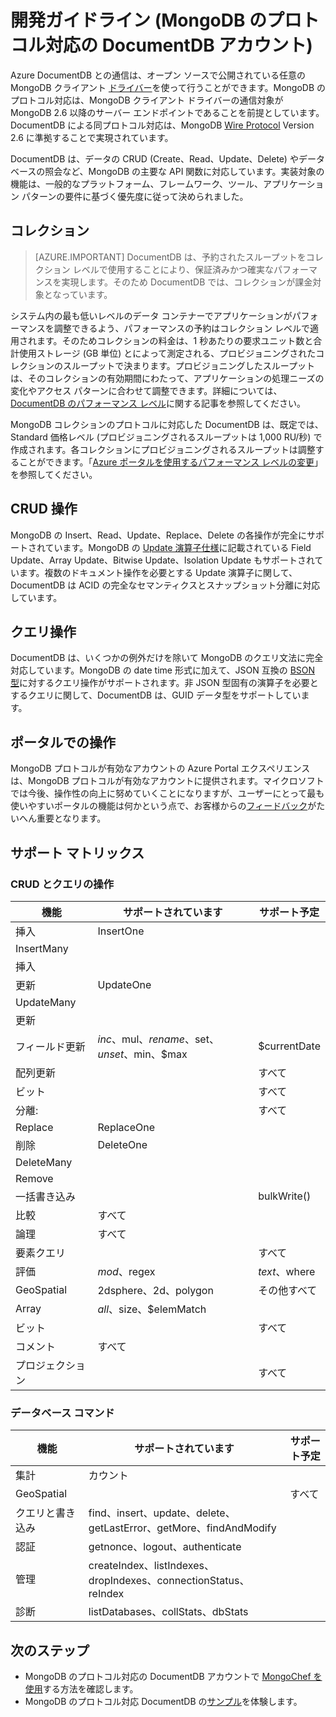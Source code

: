 <properties 
	pageTitle="プレビュー開発ガイドライン (MongoDB のプロトコル対応の DocumentDB アカウント) | Microsoft Azure" 
	description="現在プレビューとして提供されている MongoDB のプロトコル対応の DocumentDB アカウントについて、プレビュー段階での開発指針について取り上げます。" 
	services="documentdb" 
	authors="andrewhoh" 
	manager="jhubbard" 
	editor="" 
	documentationCenter=""/>

<tags 
	ms.service="documentdb" 
	ms.workload="data-services" 
	ms.tgt_pltfrm="na" 
	ms.devlang="na" 
	ms.topic="article" 
	ms.date="09/15/2016" 
	ms.author="anhoh"/>

# 開発ガイドライン (MongoDB のプロトコル対応の DocumentDB アカウント)

Azure DocumentDB との通信は、オープン ソースで公開されている任意の MongoDB クライアント [ドライバー](https://docs.mongodb.org/ecosystem/drivers/)を使って行うことができます。MongoDB のプロトコル対応は、MongoDB クライアント ドライバーの通信対象が MongoDB 2.6 以降のサーバー エンドポイントであることを前提としています。DocumentDB による同プロトコル対応は、MongoDB [Wire Protocol](https://docs.mongodb.org/manual/reference/mongodb-wire-protocol/) Version 2.6 に準拠することで実現されています。

DocumentDB は、データの CRUD (Create、Read、Update、Delete) やデータベースの照会など、MongoDB の主要な API 関数に対応しています。実装対象の機能は、一般的なプラットフォーム、フレームワーク、ツール、アプリケーション パターンの要件に基づく優先度に従って決められました。

## コレクション

> [AZURE.IMPORTANT] DocumentDB は、予約されたスループットをコレクション レベルで使用することにより、保証済みかつ確実なパフォーマンスを実現します。そのため DocumentDB では、コレクションが課金対象となっています。

システム内の最も低いレベルのデータ コンテナーでアプリケーションがパフォーマンスを調整できるよう、パフォーマンスの予約はコレクション レベルで適用されます。そのためコレクションの料金は、1 秒あたりの要求ユニット数と合計使用ストレージ (GB 単位) とによって測定される、プロビジョニングされたコレクションのスループットで決まります。プロビジョニングしたスループットは、そのコレクションの有効期間にわたって、アプリケーションの処理ニーズの変化やアクセス パターンに合わせて調整できます。詳細については、[DocumentDB のパフォーマンス レベル](documentdb-performance-levels.md)に関する記事を参照してください。

MongoDB コレクションのプロトコルに対応した DocumentDB は、既定では、Standard 価格レベル (プロビジョニングされるスループットは 1,000 RU/秒) で作成されます。各コレクションにプロビジョニングされるスループットは調整することができます。「[Azure ポータルを使用するパフォーマンス レベルの変更](documentdb-performance-levels.md#changing-performance-levels-using-the-azure-portal)」を参照してください。

## CRUD 操作

MongoDB の Insert、Read、Update、Replace、Delete の各操作が完全にサポートされています。MongoDB の [Update 演算子仕様](https://docs.mongodb.org/manual/reference/operator/update/)に記載されている Field Update、Array Update、Bitwise Update、Isolation Update もサポートされています。複数のドキュメント操作を必要とする Update 演算子に関して、DocumentDB は ACID の完全なセマンティクスとスナップショット分離に対応しています。

## クエリ操作

DocumentDB は、いくつかの例外だけを除いて MongoDB のクエリ文法に完全対応しています。MongoDB の date time 形式に加えて、JSON 互換の [BSON 型](https://docs.mongodb.org/manual/reference/bson-types/)に対するクエリ操作がサポートされます。非 JSON 型固有の演算子を必要とするクエリに関して、DocumentDB は、GUID データ型をサポートしています。

## ポータルでの操作
MongoDB プロトコルが有効なアカウントの Azure Portal エクスペリエンスは、MongoDB プロトコルが有効なアカウントに提供されます。マイクロソフトでは今後、操作性の向上に努めていくことになりますが、ユーザーにとって最も使いやすいポータルの機能は何かという点で、お客様からの[フィードバック](mailto:askdocdb@microsoft.com?subject=DocumentDB%20Protocol%20Support%20for%20MongoDB%20Preview%20Portal%20Experience)がたいへん重要となります。

## サポート マトリックス


### CRUD とクエリの操作

機能|サポートされています|サポート予定
---|---|---
挿入|InsertOne| 
 |InsertMany| 
 |挿入| 
更新|UpdateOne| 
 |UpdateMany| 
 |更新| 
フィールド更新|$inc、$mul、$rename、$set、$unset、$min、$max|$currentDate| 
配列更新| |すべて
ビット| |すべて
分離:| |すべて
Replace|ReplaceOne| 
削除|DeleteOne | 
 |DeleteMany| 
 |Remove| 
一括書き込み| |bulkWrite()
比較|すべて| 
論理|すべて| 
要素クエリ| |すべて
評価|$mod、$regex |$text、$where
GeoSpatial|2dsphere、2d、polygon|その他すべて
Array|$all、$size、$elemMatch|
ビット| |すべて
コメント|すべて| 
プロジェクション| |すべて


### データベース コマンド

機能|サポートされています|サポート予定
---|---|---
集計|カウント| 
GeoSpatial| |すべて
クエリと書き込み|find、insert、update、delete、getLastError、getMore、findAndModify| 
認証|getnonce、logout、authenticate| 
管理|createIndex、listIndexes、dropIndexes、connectionStatus、reIndex| 
診断|listDatabases、collStats、dbStats| 

## 次のステップ

- MongoDB のプロトコル対応の DocumentDB アカウントで [MongoChef を使用](documentdb-mongodb-mongochef.md)する方法を確認します。
- MongoDB のプロトコル対応 DocumentDB の[サンプル](documentdb-mongodb-samples.md)を体験します。

 

<!---HONumber=AcomDC_0921_2016-->